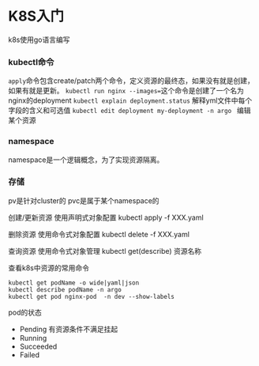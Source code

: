 # K8S入门
k8s使用go语言编写
### kubectl命令
`apply`命令包含create/patch两个命令，定义资源的最终态，如果没有就是创建，如果有就是更新。
`kubectl run nginx --images=`这个命令是创建了一个名为nginx的deployment
`kubectl explain deployment.status` 解释yml文件中每个字段的含义和可选值
`kubectl edit deployment my-deployment -n argo ` 编辑某个资源
### namespace
namespace是一个逻辑概念，为了实现资源隔离。
### 存储
pv是针对cluster的
pvc是属于某个namespace的


创建/更新资源 使用声明式对象配置 kubectl apply -f XXX.yaml

删除资源 使用命令式对象配置 kubectl delete -f XXX.yaml

查询资源 使用命令式对象管理 kubectl get(describe) 资源名称


查看k8s中资源的常用命令
```
kubectl get podName -o wide|yaml|json
kubectl describe podName -n argo 
kubectl get pod nginx-pod  -n dev --show-labels
```
pod的状态
- Pending 有资源条件不满足挂起
- Running  
- Succeeded
- Failed












